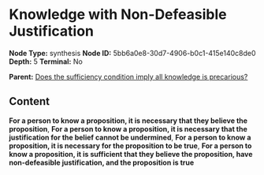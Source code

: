 # Knowledge with Non-Defeasible Justification

**Node Type:** synthesis
**Node ID:** 5bb6a0e8-30d7-4906-b0c1-415e140c8de0
**Depth:** 5
**Terminal:** No

**Parent:** [Does the sufficiency condition imply all knowledge is precarious?](does-the-sufficiency-condition-imply-all-knowledge-is-precarious-antithesis-4b4bf2ba-5d07-4530-8aa9-cd9b54f446af.md)

## Content

**For a person to know a proposition, it is necessary that they believe the proposition**, **For a person to know a proposition, it is necessary that the justification for the belief cannot be undermined**, **For a person to know a proposition, it is necessary for the proposition to be true**, **For a person to know a proposition, it is sufficient that they believe the proposition, have non-defeasible justification, and the proposition is true**
